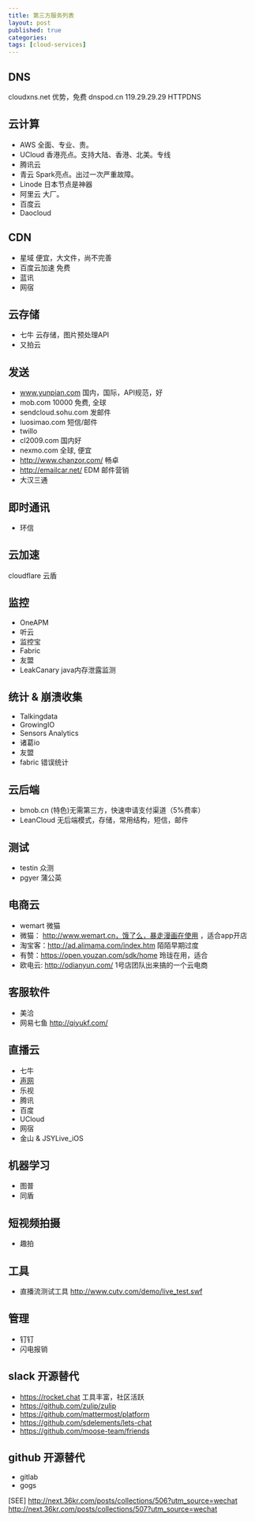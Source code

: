 ```yaml
---
title: 第三方服务列表
layout: post
published: true
categories: 
tags: [cloud-services]
---
```


## DNS
cloudxns.net 优势，免费
dnspod.cn    119.29.29.29 HTTPDNS

## 云计算
* AWS     全面、专业、贵。
* UCloud  香港亮点。支持大陆、香港、北美。专线
* 腾讯云
* 青云    Spark亮点。出过一次严重故障。
* Linode  日本节点是神器
* 阿里云  大厂。
* 百度云
* Daocloud

## CDN
* 星域        便宜，大文件，尚不完善
* 百度云加速  免费
* 蓝讯
* 网宿

## 云存储
* 七牛      云存储，图片预处理API
* 又拍云

## 发送
* www.yunpian.com 国内，国际，API规范，好
* mob.com    10000 免费, 全球
* sendcloud.sohu.com 发邮件
* luosimao.com 短信/邮件
* twillo
* cl2009.com  国内好
* nexmo.com   全球, 便宜
* http://www.chanzor.com/ 畅卓
* http://emailcar.net/  EDM 邮件营销
* 大汉三通

## 即时通讯
* 环信


## 云加速
cloudflare
云盾

## 监控
* OneAPM
* 听云
* 监控宝
* Fabric
* 友盟
* LeakCanary  java内存泄露监测

## 统计 & 崩溃收集
* Talkingdata
* GrowingIO
* Sensors Analytics
* 诸葛io
* 友盟
* fabric      错误统计

## 云后端
* bmob.cn     (特色)无需第三方，快速申请支付渠道（5%费率）
* LeanCloud   无后端模式，存储，常用结构，短信，邮件

## 测试
* testin  众测
* pgyer   蒲公英

## 电商云
* wemart 微猫
* 微猫： http://www.wemart.cn，饿了么，暴走漫画在使用 ，适合app开店
* 淘宝客：http://ad.alimama.com/index.htm 陌陌早期过度 
* 有赞：https://open.youzan.com/sdk/home  玲珑在用，适合
* 欧电云: http://odianyun.com/ 1号店团队出来搞的一个云电商

## 客服软件
* 美洽
* 网易七鱼 http://qiyukf.com/

## 直播云
* 七牛
* [声网](www.agora.io)
* 乐视
* 腾讯
* 百度
* UCloud
* 网宿
* 金山 & JSYLive_iOS

## 机器学习
* 图普
* 同盾


## 短视频拍摄
* 趣拍

## 工具
* 直播流测试工具 http://www.cutv.com/demo/live_test.swf

## 管理
* 钉钉
* 闪电报销

## slack 开源替代
* https://rocket.chat 工具丰富，社区活跃
* https://github.com/zulip/zulip
* https://github.com/mattermost/platform
* https://github.com/sdelements/lets-chat
* https://github.com/moose-team/friends

## github 开源替代
* gitlab
* gogs

[SEE]
    http://next.36kr.com/posts/collections/506?utm_source=wechat
    http://next.36kr.com/posts/collections/507?utm_source=wechat
